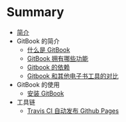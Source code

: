 # Summary

* [简介](index.md)
* GitBook 的简介
    * [什么是 GitBook](intro/intro.md)
    * [GitBook 拥有哪些功能](intro/features.md)
    * [Gitbook 的依赖](intro/requirements.md)
    * [Gitbook 和其他电子书工具的对比](intro/compare.md)
* GitBook 的使用
    * [安装 GitBook](usage/install.md)
* 工具链
    * [Travis CI 自动发布 Github Pages](toolschain/travis-ci.md)
